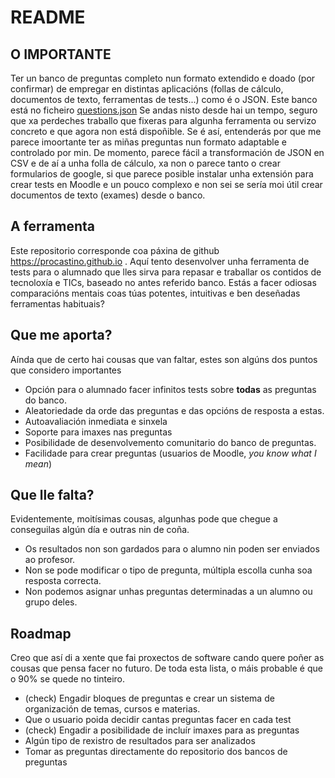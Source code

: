 # README
## O IMPORTANTE
Ter un banco de preguntas completo nun formato extendido e doado (por confirmar) de empregar en distintas aplicacións (follas de cálculo, documentos de texto, ferramentas de tests...) como é o JSON. Este banco está no ficheiro [questions.json](https://github.com/procastino/procastino.github.io/blob/master/questions.json)
Se andas nisto desde hai un tempo, seguro que xa perdeches traballo que fixeras para algunha ferramenta ou servizo concreto e que agora non está dispoñible. Se é así, entenderás por que me parece imoortante ter as miñas preguntas nun formato adaptable e controlado por min.
De momento, parece fácil a transformación de JSON en CSV e de aí a unha folla de cálculo, xa non o parece tanto o crear formularios de google, si que parece posible instalar unha extensión para crear tests en Moodle e un pouco complexo e non sei se sería moi útil crear documentos de texto (exames) desde o banco.
## A ferramenta
Este repositorio corresponde coa páxina de github https://procastino.github.io . Aquí tento desenvolver unha ferramenta de tests para o alumnado que lles sirva para repasar e traballar os contidos de tecnoloxía e TICs, baseado no antes referido banco. Estás a facer odiosas comparacións mentais coas túas potentes, intuitivas e ben deseñadas ferramentas habituais?
## Que me aporta?
Aínda que de certo hai cousas que van faltar, estes son algúns dos puntos que considero importantes
* Opción para o alumnado facer infinitos tests sobre __todas__ as preguntas do banco.
* Aleatoriedade da orde das preguntas e das opcións de resposta a estas.
* Autoavaliación inmediata e sinxela
* Soporte para imaxes nas preguntas
* Posibilidade de desenvolvemento comunitario do banco de preguntas.
* Facilidade para crear preguntas (usuarios de Moodle, _you know what I mean_)
## Que lle falta?
Evidentemente, moitísimas cousas, algunhas pode que chegue a conseguilas algún día e outras nin de coña.
* Os resultados non son gardados para o alumno nin poden ser enviados ao profesor.
* Non se pode modificar o tipo de pregunta, múltipla escolla cunha soa resposta correcta.
* Non podemos asignar unhas preguntas determinadas a un alumno ou grupo deles.
## Roadmap
Creo que así di a xente que fai proxectos de software cando quere poñer as cousas que pensa facer no futuro. De toda esta lista, o máis probable é que o 90% se quede no tinteiro.
* (check) Engadir bloques de preguntas e crear un sistema de organización de temas, cursos e materias.
* Que o usuario poida decidir cantas preguntas facer en cada test
* (check) Engadir a posibilidade de incluír imaxes para as preguntas
* Algún tipo de rexistro de resultados para ser analizados
* Tomar as preguntas directamente do repositorio dos bancos de preguntas
